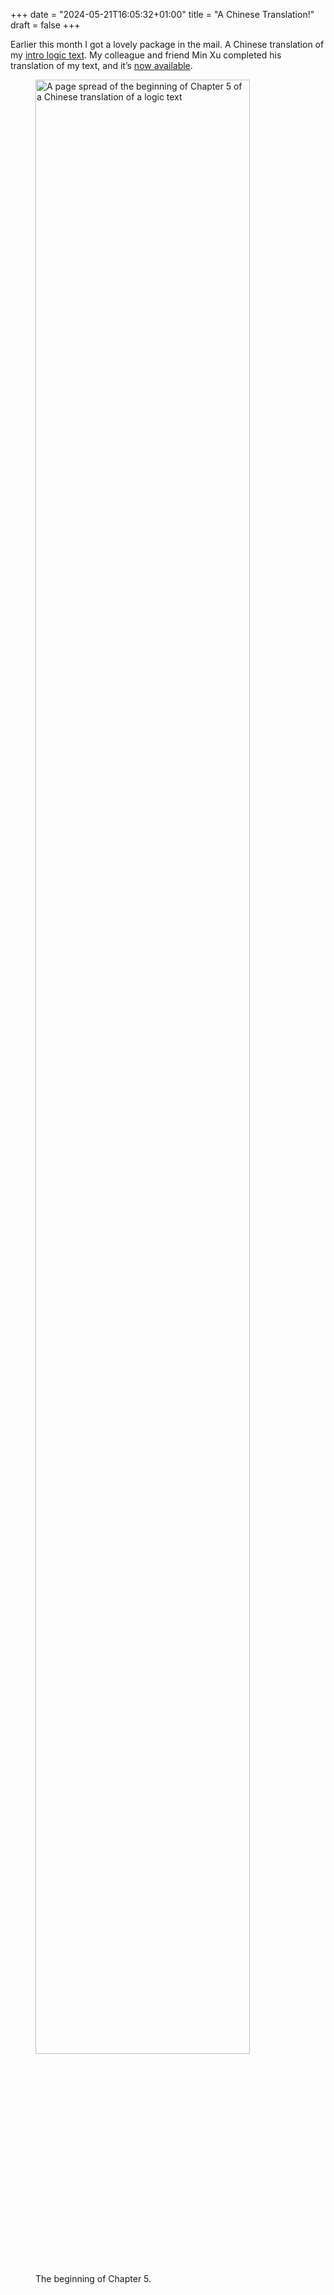 +++
date = "2024-05-21T16:05:32+01:00"
title = "A Chinese Translation!"
draft = false
+++

Earlier this month I got a lovely package in the mail. A Chinese translation of my [intro logic text](https://consequently.org/writing/logic/). My colleague and friend Min Xu completed his translation of my text, and it’s [now available](https://consequently.org/writing/logic_chinese_translation/). 

<figure>
<img src="/images/inside-logic-chinese-translation.jpeg" width="90%" alt="A page spread of the beginning of Chapter 5 of a Chinese translation of a logic text">
<figcaption>The beginning of Chapter 5.</figcaption>
</figure>
